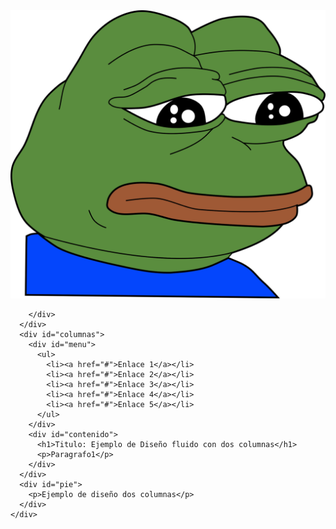 
<!DOCTYPE html>
<html lang="es-ES">
  <head>
    <meta charset="utf-8">
    <title>M8UF2A2_ELD</title>
    <link rel="stylesheet" href="style.css">
  </head>
  <body>
    <div id="contenedor">
      <div id="columnas">
        <div id="menu">
          <img src="pepe.png">
      
        </div>
      </div>
      <div id="columnas">
        <div id="menu">
          <ul>
            <li><a href="#">Enlace 1</a></li>
            <li><a href="#">Enlace 2</a></li>
            <li><a href="#">Enlace 3</a></li>
            <li><a href="#">Enlace 4</a></li>
            <li><a href="#">Enlace 5</a></li>
          </ul>
        </div>
        <div id="contenido">
          <h1>Titulo: Ejemplo de Diseño fluido con dos columnas</h1>
          <p>Paragrafo1</p>
        </div>
      </div>
      <div id="pie">
        <p>Ejemplo de diseño dos columnas</p>
      </div>
    </div>
  </body>
</html>
